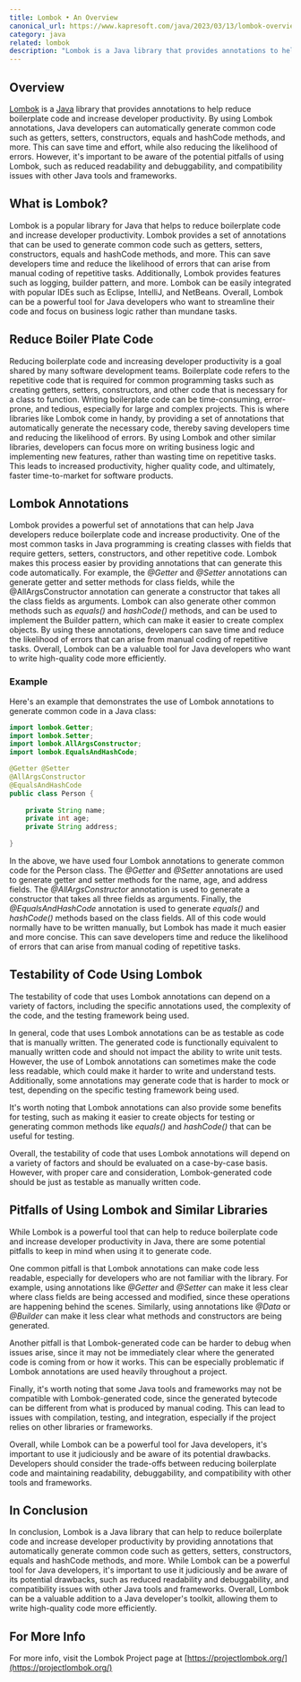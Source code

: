 ```yaml
---
title: Lombok • An Overview
canonical_url: https://www.kapresoft.com/java/2023/03/13/lombok-overview.html
category: java
related: lombok
description: "Lombok is a Java library that provides annotations to help reduce boilerplate code and increase developer productivity."
---
```

## Overview

<a href="/java/2023/11/07/lombok-good-bad-ugly.html" target="_blank" alt="Lombok">Lombok</a> is a <a href="/java/2018/08/15/getting-started-with-java.html" target="_blank" alt="Java">Java</a> library that provides annotations to help reduce boilerplate code and increase developer productivity. By using Lombok annotations, Java developers can automatically generate common code such as getters, setters, constructors, equals and hashCode methods, and more. <!--excerpt-->This can save time and effort, while also reducing the likelihood of errors. However, it's important to be aware of the potential pitfalls of using Lombok, such as reduced readability and debuggability, and compatibility issues with other Java tools and frameworks.

<!--excerpt-->

## What is Lombok?
Lombok is a popular library for Java that helps to reduce boilerplate code and increase developer productivity. Lombok provides a set of annotations that can be used to generate common code such as getters, setters, constructors, equals and hashCode methods, and more. This can save developers time and reduce the likelihood of errors that can arise from manual coding of repetitive tasks. Additionally, Lombok provides features such as logging, builder pattern, and more. Lombok can be easily integrated with popular IDEs such as Eclipse, IntelliJ, and NetBeans. Overall, Lombok can be a powerful tool for Java developers who want to streamline their code and focus on business logic rather than mundane tasks.

## Reduce Boiler Plate Code

Reducing boilerplate code and increasing developer productivity is a goal shared by many software development teams. Boilerplate code refers to the repetitive code that is required for common programming tasks such as creating getters, setters, constructors, and other code that is necessary for a class to function. Writing boilerplate code can be time-consuming, error-prone, and tedious, especially for large and complex projects. This is where libraries like Lombok come in handy, by providing a set of annotations that automatically generate the necessary code, thereby saving developers time and reducing the likelihood of errors. By using Lombok and other similar libraries, developers can focus more on writing business logic and implementing new features, rather than wasting time on repetitive tasks. This leads to increased productivity, higher quality code, and ultimately, faster time-to-market for software products.

## Lombok Annotations

Lombok provides a powerful set of annotations that can help Java developers reduce boilerplate code and increase productivity. One of the most common tasks in Java programming is creating classes with fields that require getters, setters, constructors, and other repetitive code. Lombok makes this process easier by providing annotations that can generate this code automatically. For example, the _@Getter_ and _@Setter_ annotations can generate getter and setter methods for class fields, while the @AllArgsConstructor annotation can generate a constructor that takes all the class fields as arguments. Lombok can also generate other common methods such as _equals()_ and _hashCode()_ methods, and can be used to implement the Builder pattern, which can make it easier to create complex objects. By using these annotations, developers can save time and reduce the likelihood of errors that can arise from manual coding of repetitive tasks. Overall, Lombok can be a valuable tool for Java developers who want to write high-quality code more efficiently.

### Example

Here's an example that demonstrates the use of Lombok annotations to generate common code in a Java class:

```java
import lombok.Getter;
import lombok.Setter;
import lombok.AllArgsConstructor;
import lombok.EqualsAndHashCode;

@Getter @Setter
@AllArgsConstructor
@EqualsAndHashCode
public class Person {
    
    private String name;
    private int age;
    private String address;
    
}
```

In the above, we have used four Lombok annotations to generate common code for the Person class. The _@Getter_ and _@Setter_ annotations are used to generate getter and setter methods for the name, age, and address fields. The _@AllArgsConstructor_ annotation is used to generate a constructor that takes all three fields as arguments. Finally, the _@EqualsAndHashCode_ annotation is used to generate _equals()_ and _hashCode()_ methods based on the class fields. All of this code would normally have to be written manually, but Lombok has made it much easier and more concise. This can save developers time and reduce the likelihood of errors that can arise from manual coding of repetitive tasks.

## Testability of Code Using Lombok

The testability of code that uses Lombok annotations can depend on a variety of factors, including the specific annotations used, the complexity of the code, and the testing framework being used.

In general, code that uses Lombok annotations can be as testable as code that is manually written. The generated code is functionally equivalent to manually written code and should not impact the ability to write unit tests. However, the use of Lombok annotations can sometimes make the code less readable, which could make it harder to write and understand tests. Additionally, some annotations may generate code that is harder to mock or test, depending on the specific testing framework being used.

It's worth noting that Lombok annotations can also provide some benefits for testing, such as making it easier to create objects for testing or generating common methods like _equals()_ and _hashCode()_ that can be useful for testing.

Overall, the testability of code that uses Lombok annotations will depend on a variety of factors and should be evaluated on a case-by-case basis. However, with proper care and consideration, Lombok-generated code should be just as testable as manually written code.

## Pitfalls of Using Lombok and Similar Libraries

While Lombok is a powerful tool that can help to reduce boilerplate code and increase developer productivity in Java, there are some potential pitfalls to keep in mind when using it to generate code.

One common pitfall is that Lombok annotations can make code less readable, especially for developers who are not familiar with the library. For example, using annotations like _@Getter_ and _@Setter_ can make it less clear where class fields are being accessed and modified, since these operations are happening behind the scenes. Similarly, using annotations like _@Data_ or _@Builder_ can make it less clear what methods and constructors are being generated.

Another pitfall is that Lombok-generated code can be harder to debug when issues arise, since it may not be immediately clear where the generated code is coming from or how it works. This can be especially problematic if Lombok annotations are used heavily throughout a project.

Finally, it's worth noting that some Java tools and frameworks may not be compatible with Lombok-generated code, since the generated bytecode can be different from what is produced by manual coding. This can lead to issues with compilation, testing, and integration, especially if the project relies on other libraries or frameworks.

Overall, while Lombok can be a powerful tool for Java developers, it's important to use it judiciously and be aware of its potential drawbacks. Developers should consider the trade-offs between reducing boilerplate code and maintaining readability, debuggability, and compatibility with other tools and frameworks.

## In Conclusion

In conclusion, Lombok is a Java library that can help to reduce boilerplate code and increase developer productivity by providing annotations that automatically generate common code such as getters, setters, constructors, equals and hashCode methods, and more. While Lombok can be a powerful tool for Java developers, it's important to use it judiciously and be aware of its potential drawbacks, such as reduced readability and debuggability, and compatibility issues with other Java tools and frameworks. Overall, Lombok can be a valuable addition to a Java developer's toolkit, allowing them to write high-quality code more efficiently.

## For More Info

For more info, visit the Lombok Project page at [https://projectlombok.org/](https://projectlombok.org/)
